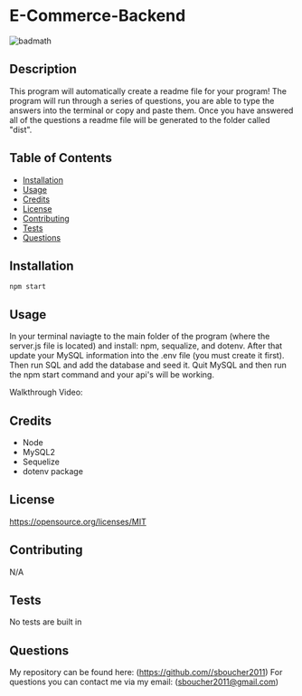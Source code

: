 # E-Commerce-Backend

![badmath](https://img.shields.io/badge/license-MIT-green)

## Description
This program will automatically create a readme file for your program! The program will run through a series of questions, you are able to type the answers into the terminal or copy and paste them. Once you have answered all of the questions a readme file will be generated to the folder called "dist".

## Table of Contents
* [Installation](#installation)
* [Usage](#usage)
* [Credits](#credits)
* [License](#license)
* [Contributing](#contributing)
* [Tests](#tests)
* [Questions](#questions)

## Installation
```shell
npm start
```

## Usage
In your terminal naviagte to the main folder of the program (where the server.js file is located) and install: npm, sequalize, and dotenv. After that update your MySQL information into the .env file (you must create it first). Then run SQL and add the database and seed it. Quit MySQL and then run the npm start command and your api's will be working.

Walkthrough Video:


## Credits
* Node
* MySQL2
* Sequelize
* dotenv package

## License
https://opensource.org/licenses/MIT
  

## Contributing
N/A

## Tests
No tests are built in

## Questions
My repository can be found here: (https://github.com//sboucher2011)
For questions you can contact me via my email: (sboucher2011@gmail.com)